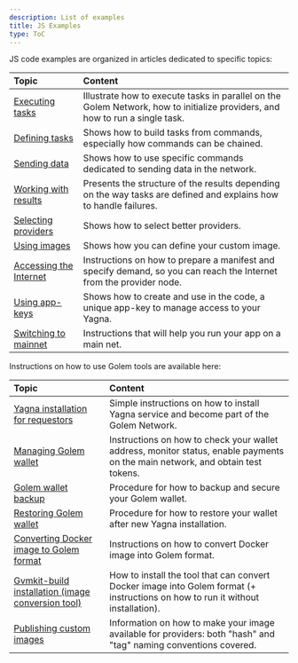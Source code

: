 ```yaml
---
description: List of examples
title: JS Examples
type: ToC
---
```


JS code examples are organized in articles dedicated to specific topics:

| Topic                                                                           | Content                                                                                                                      |
| :------------------------------------------------------------------------------ | :--------------------------------------------------------------------------------------------------------------------------- |
| [Executing tasks](/docs/creators/javascript/examples/executing-tasks)           | Illustrate how to execute tasks in parallel on the Golem Network, how to initialize providers, and how to run a single task. |
| [Defining tasks](/docs/creators/javascript/examples/composing-tasks)            | Shows how to build tasks from commands, especially how commands can be chained.                                              |
| [Sending data](/docs/creators/javascript/examples/transferring-data)            | Shows how to use specific commands dedicated to sending data in the network.                                                 |
| [Working with results](/docs/creators/javascript/examples/working-with-results) | Presents the structure of the results depending on the way tasks are defined and explains how to handle failures.            |
| [Selecting providers](/docs/creators/javascript/examples/selecting-providers)   | Shows how to select better providers.                                                                                        |
| [Using images](/docs/creators/javascript/examples/working-with-images)          | Shows how you can define your custom image.                                                                                  |
| [Accessing the Internet](/docs/creators/javascript/examples/accessing-internet) | Instructions on how to prepare a manifest and specify demand, so you can reach the Internet from the provider node.          |
| [Using app-keys](/docs/creators/javascript/examples/using-app-keys)             | Shows how to create and use in the code, a unique app-key to manage access to your Yagna.                                    |
| [Switching to mainnet](/docs/creators/javascript/examples/switching-to-mainnet) | Instructions that will help you run your app on a main net.                                                                  |

Instructions on how to use Golem tools are available here:

| Topic                                                                                                                       | Content                                                                                                                         |
| :-------------------------------------------------------------------------------------------------------------------------- | :------------------------------------------------------------------------------------------------------------------------------ |
| [Yagna installation for requestors](/docs/creators/javascript/examples/tools/yagna-installation-for-requestors)             | Simple instructions on how to install Yagna service and become part of the Golem Network.                                       |
| [Managing Golem wallet](/docs/creators/javascript/examples/tools/managing-golem-wallet)                                     | Instructions on how to check your wallet address, monitor status, enable payments on the main network, and obtain test tokens.  |
| [Golem wallet backup](/docs/creators/javascript/examples/tools/golem-wallet-backup)                                         | Procedure for how to backup and secure your Golem wallet.                                                                       |
| [Restoring Golem wallet](/docs/creators/javascript/examples/tools/restoring-golem-wallet)                                   | Procedure for how to restore your wallet after new Yagna installation.                                                          |
| [Converting Docker image to Golem format](/docs/creators/javascript/examples/tools/converting-docker-image-to-golem-format) | Instructions on how to convert Docker image into Golem format.                                                                  |
| [Gvmkit-build installation (image conversion tool)](/docs/creators/javascript/examples/tools/gvmkit-build-installation)     | How to install the tool that can convert Docker image into Golem format (+ instructions on how to run it without installation). |
| [Publishing custom images](/docs/creators/javascript/examples/tools/publishing-custom-images)                               | Information on how to make your image available for providers: both "hash" and "tag" naming conventions covered.                |
